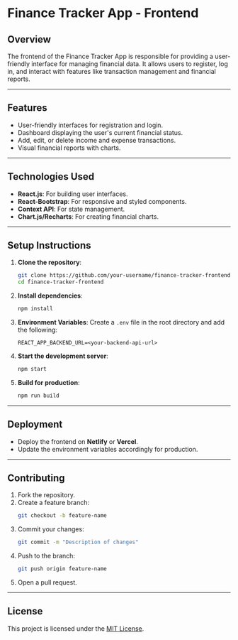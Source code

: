 # Finance Tracker App - Frontend

## Overview
The frontend of the Finance Tracker App is responsible for providing a user-friendly interface for managing financial data. It allows users to register, log in, and interact with features like transaction management and financial reports.

---

## Features
- User-friendly interfaces for registration and login.
- Dashboard displaying the user's current financial status.
- Add, edit, or delete income and expense transactions.
- Visual financial reports with charts.

---

## Technologies Used
- **React.js**: For building user interfaces.
- **React-Bootstrap**: For responsive and styled components.
- **Context API**: For state management.
- **Chart.js/Recharts**: For creating financial charts.

---

## Setup Instructions

1. **Clone the repository**:
   ```bash
   git clone https://github.com/your-username/finance-tracker-frontend.git
   cd finance-tracker-frontend
   ```

2. **Install dependencies**:
   ```bash
   npm install
   ```

3. **Environment Variables**:
   Create a `.env` file in the root directory and add the following:
   ```env
   REACT_APP_BACKEND_URL=<your-backend-api-url>
   ```

4. **Start the development server**:
   ```bash
   npm start
   ```

5. **Build for production**:
   ```bash
   npm run build
   ```

---

## Deployment
- Deploy the frontend on **Netlify** or **Vercel**.
- Update the environment variables accordingly for production.

---

## Contributing

1. Fork the repository.
2. Create a feature branch:
   ```bash
   git checkout -b feature-name
   ```
3. Commit your changes:
   ```bash
   git commit -m "Description of changes"
   ```
4. Push to the branch:
   ```bash
   git push origin feature-name
   ```
5. Open a pull request.

---

## License
This project is licensed under the [MIT License](LICENSE).
